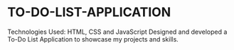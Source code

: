 # TO-DO-LIST-APPLICATION
Technologies Used: HTML, CSS and JavaScript
Designed and developed a To-Do List Application to showcase my projects and skills.
